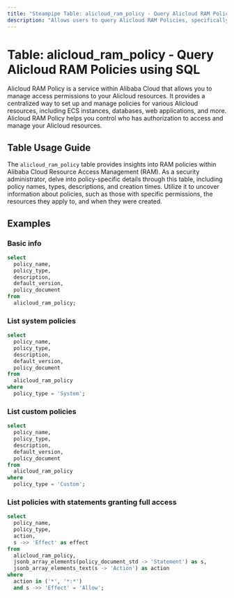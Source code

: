 ```yaml
---
title: "Steampipe Table: alicloud_ram_policy - Query Alicloud RAM Policies using SQL"
description: "Allows users to query Alicloud RAM Policies, specifically to retrieve information about the policy name, policy type, description, and creation time."
---
```


# Table: alicloud_ram_policy - Query Alicloud RAM Policies using SQL

Alicloud RAM Policy is a service within Alibaba Cloud that allows you to manage access permissions to your Alicloud resources. It provides a centralized way to set up and manage policies for various Alicloud resources, including ECS instances, databases, web applications, and more. Alicloud RAM Policy helps you control who has authorization to access and manage your Alicloud resources.

## Table Usage Guide

The `alicloud_ram_policy` table provides insights into RAM policies within Alibaba Cloud Resource Access Management (RAM). As a security administrator, delve into policy-specific details through this table, including policy names, types, descriptions, and creation times. Utilize it to uncover information about policies, such as those with specific permissions, the resources they apply to, and when they were created.

## Examples

### Basic info

```sql
select
  policy_name,
  policy_type,
  description,
  default_version,
  policy_document
from
  alicloud_ram_policy;
```

### List system policies

```sql
select
  policy_name,
  policy_type,
  description,
  default_version,
  policy_document
from
  alicloud_ram_policy
where
  policy_type = 'System';
```

### List custom policies

```sql
select
  policy_name,
  policy_type,
  description,
  default_version,
  policy_document
from
  alicloud_ram_policy
where
  policy_type = 'Custom';
```

### List policies with statements granting full access

```sql
select
  policy_name,
  policy_type,
  action,
  s ->> 'Effect' as effect
from
  alicloud_ram_policy,
  jsonb_array_elements(policy_document_std -> 'Statement') as s,
  jsonb_array_elements_text(s -> 'Action') as action
where
  action in ('*', '*:*')
  and s ->> 'Effect' = 'Allow';
```
